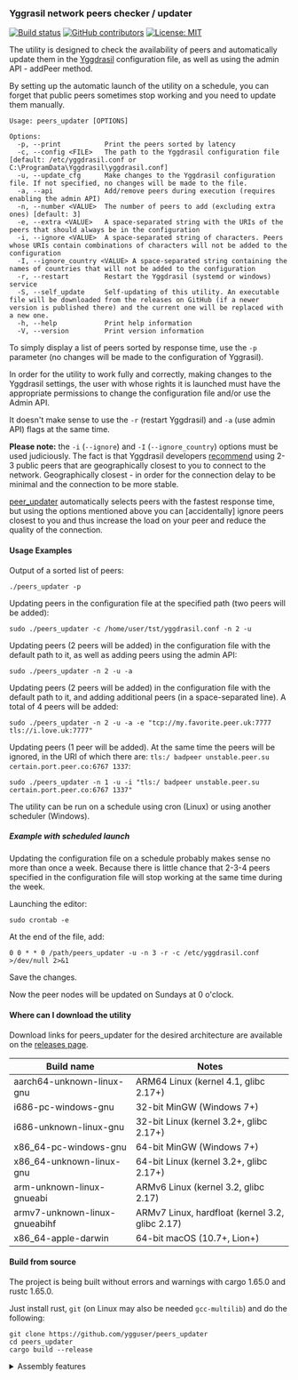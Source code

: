 ### Yggrasil network peers checker / updater

[![Build status](https://github.com/ygguser/peers_updater/actions/workflows/Build+Release.yml/badge.svg)](https://github.com/ygguser/peers_updater/actions/workflows/Build+Release.yml) 
[![GitHub contributors](https://img.shields.io/github/contributors/ygguser/peers_updater)](https://github.com/ygguser/peers_updater/graphs/contributors)
[![License: MIT](https://img.shields.io/github/license/ygguser/peers_updater)](/LICENSE)

The utility is designed to check the availability of peers and automatically update them in the [Yggdrasil](https://yggdrasil-network.github.io/) configuration file, as well as using the admin API - addPeer method.

By setting up the automatic launch of the utility on a schedule, you can forget that public peers sometimes stop working and you need to update them manually.

```
Usage: peers_updater [OPTIONS]

Options:
  -p, --print           Print the peers sorted by latency
  -c, --config <FILE>   The path to the Yggdrasil configuration file [default: /etc/yggdrasil.conf or C:\ProgramData\Yggdrasil\yggdrasil.conf]
  -u, --update_cfg      Make changes to the Yggdrasil configuration file. If not specified, no changes will be made to the file.
  -a, --api             Add/remove peers during execution (requires enabling the admin API)
  -n, --number <VALUE>  The number of peers to add (excluding extra ones) [default: 3]
  -e, --extra <VALUE>   A space-separated string with the URIs of the peers that should always be in the configuration
  -i, --ignore <VALUE>  A space-separated string of characters. Peers whose URIs contain combinations of characters will not be added to the configuration
  -I, --ignore_country <VALUE> A space-separated string containing the names of countries that will not be added to the configuration
  -r, --restart         Restart the Yggdrasil (systemd or windows) service
  -S, --self_update     Self-updating of this utility. An executable file will be downloaded from the releases on GitHub (if a newer version is published there) and the current one will be replaced with a new one.
  -h, --help            Print help information
  -V, --version         Print version information
```

To simply display a list of peers sorted by response time, use the `-p` parameter (no changes will be made to the configuration of Yggrasil).

In order for the utility to work fully and correctly, making changes to the Yggdrasil settings, the user with whose rights it is launched must have the appropriate permissions to change the configuration file and/or use the Admin API.

It doesn't make sense to use the `-r` (restart Yggdrasil) and `-a` (use admin API) flags at the same time.

**Please note:** the `-i` (`--ignore`) and `-I` (`--ignore_country`) options must be used judiciously. The fact is that Yggdrasil developers [recommend](https://github.com/yggdrasil-network/public-peers#how-do-i-pick-peers) using 2-3 public peers that are geographically closest to you to connect to the network. Geographically closest - in order for the connection delay to be minimal and the connection to be more stable.

[peer_updater](https://github.com/ygguser/peers_updater) automatically selects peers with the fastest response time, but using the options mentioned above you can [accidentally] ignore peers closest to you and thus increase the load on your peer and reduce the quality of the connection.

#### Usage Examples

Output of a sorted list of peers:

```
./peers_updater -p
```

Updating peers in the configuration file at the specified path (two peers will be added):

```
sudo ./peers_updater -c /home/user/tst/yggdrasil.conf -n 2 -u
```

Updating peers (2 peers will be added) in the configuration file with the default path to it, as well as adding peers using the admin API:

```
sudo ./peers_updater -n 2 -u -a
```

Updating peers (2 peers will be added) in the configuration file with the default path to it, and adding additional peers (in a space-separated line). A total of 4 peers will be added:

```
sudo ./peers_updater -n 2 -u -a -e "tcp://my.favorite.peer.uk:7777 tls://i.love.uk:7777"
```

Updating peers (1 peer will be added). At the same time the peers will be ignored, in the URI of which there are: `tls:/ badpeer unstable.peer.su certain.port.peer.co:6767 1337`:

```
sudo ./peers_updater -n 1 -u -i "tls:/ badpeer unstable.peer.su certain.port.peer.co:6767 1337"
```

The utility can be run on a schedule using cron (Linux) or using another scheduler (Windows).

##### Example with scheduled launch
Updating the configuration file on a schedule probably makes sense no more than once a week. Because there is little chance that 2-3-4 peers specified in the configuration file will stop working at the same time during the week.

Launching the editor:
```
sudo crontab -e
```

At the end of the file, add: 
```
0 0 * * 0 /path/peers_updater -u -n 3 -r -c /etc/yggdrasil.conf >/dev/null 2>&1
```
Save the changes.

Now the peer nodes will be updated on Sundays at 0 o'clock.

#### Where can I download the utility

Download links for peers_updater for the desired architecture are available on the [releases page](https://github.com/ygguser/peers_updater/releases).

<!--- https://doc.rust-lang.org/nightly/rustc/platform-support.html --->

| Build name	| Notes |
| -- | -- |
| aarch64-unknown-linux-gnu |	ARM64 Linux (kernel 4.1, glibc 2.17+) |
| i686-pc-windows-gnu |	32-bit MinGW (Windows 7+) |
| i686-unknown-linux-gnu |	32-bit Linux (kernel 3.2+, glibc 2.17+) |
| x86_64-pc-windows-gnu	| 64-bit MinGW (Windows 7+) |
| x86_64-unknown-linux-gnu |	64-bit Linux (kernel 3.2+, glibc 2.17+) |
| arm-unknown-linux-gnueabi	| ARMv6 Linux (kernel 3.2, glibc 2.17) |
| armv7-unknown-linux-gnueabihf	| ARMv7 Linux, hardfloat (kernel 3.2, glibc 2.17) |
| x86_64-apple-darwin | 64-bit macOS (10.7+, Lion+) |


#### Build from source

The project is being built without errors and warnings with cargo 1.65.0 and rustc 1.65.0.

Just install rust, `git` (on Linux may also be needed `gcc-multilib`) and do the following: 

```
git clone https://github.com/ygguser/peers_updater
cd peers_updater
cargo build --release
```

<details><summary>Assembly features</summary>

##### Configuring functionality during assembly

By default, the project will assemble with all the functionality described above, but it is possible to disable the functions you do not need and thereby slightly reduce the size of the executable file.

For example:

```
cargo build --release --no-default-features --features "update_cfg self_updating"
```

Possible values of the features parameter:

- `updating_cfg` - updating the Yggdrasil configuration file
- `using_api` - using the API to update peers
- `self_updating` - the possibility of self-updating

This is how the options help for a program compiled with the `--no-default-features` option looks like:

```
Usage: peers_updater [OPTIONS]

Options:
  -p, --print                   Print the peers sorted by latency. When using this parameter, all other parameters will be ignored.
  -i, --ignore <VALUE>          A space-separated string of characters. Peers whose URIs contain combinations of this characters will not be added to the configuration
  -I, --ignore_country <VALUE>  A space-separated string containing the names of countries that will not be added to the configuration
  -h, --help                    Print help
  -V, --version                 Print version
```
</details>
